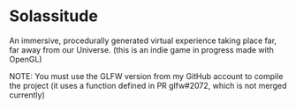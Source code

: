 # Solassitude

An immersive, procedurally generated virtual experience taking place far, far away from our Universe.
(this is an indie game in progress made with OpenGL)

NOTE: You must use the GLFW version from my GitHub account to compile the project (it uses a function defined in PR glfw#2072, which is not merged currently)
